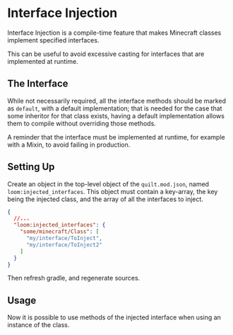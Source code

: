 # Interface Injection

Interface Injection is a compile-time feature that makes Minecraft classes implement specified interfaces.

This can be useful to avoid excessive casting for interfaces that are implemented at runtime.

## The Interface

While not necessarily required, all the interface methods should be marked as `default`, with a default implementation;
that is needed for the case that some inheritor for that class exists, having a default implementation allows them to
compile without overriding those methods.

A reminder that the interface must be implemented at runtime, for example with a Mixin, to avoid failing in production.

## Setting Up

Create an object in the top-level object of the `quilt.mod.json`, named `loom:injected_interfaces`. This
object must contain a key-array, the key being the injected class, and the array of all the interfaces to inject.

```json
{
  //...
  "loom:injected_interfaces": {
    "some/minecraft/Class": [
      "my/interface/ToInject",
      "my/interface/ToInject2"
    ]
  }
}
```
<!--- Link to the guide that talks about genSource (i.e. setup) -->
Then refresh gradle, and regenerate sources.

## Usage

Now it is possible to use methods of the injected interface when using an instance of the class.

